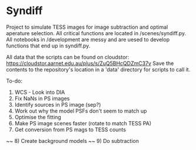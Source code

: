 # Syndiff
Project to simulate TESS images for image subtraction and optimal aperature selection. All critical functions are located in /scenes/syndiff.py. All notebooks in /development are messy and are uesed to develop functions that end up in syndiff.py.  

All data that the scripts can be found on cloudstor:
https://cloudstor.aarnet.edu.au/plus/s/ZuQ5BHcQDZmC37v
Save the contents to the repository's location in a 'data' directory for scripts to call it.

To-do:
1) WCS - Look into DIA 
2) Fix NaNs in PS images 
3) Identify sources in PS image (sep?)
4) Work out why the model PSFs don't seem to match up
5) Optimise the fitting 
6) Make PS image scenes faster (rotate to match TESS PA)
7) Get conversion from PS mags to TESS counts 

~~ 8) Create background models ~~
9) Do subtraction

